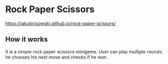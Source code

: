 # Rock Paper Scissors
https://jakubcisowski.github.io/rock-paper-scissors/

## How it works
It is a simple rock paper scissors minigame. User can play multiple rounds: he chooses his next move and checks if he won.
